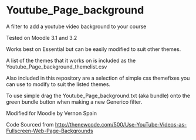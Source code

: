 # Youtube_Page_background
A filter to add a youtube video background to your course

Tested on Moodle 3.1 and 3.2

Works best on Essential but can be easily modified to suit other themes.

A list of the themes that it works on is included as the Youtube_Page_background_themelist.csv

Also included in this repository are a selection of simple css themefixes you can use to modify to suit the listed themes.

To use simple drag the Youtube_Page_background.txt (aka bundle) onto the green bundle button when making a new Generico filter. 

	
Modified for Moodle by Vernon Spain
  
Code Sourced from http://thenewcode.com/500/Use-YouTube-Videos-as-Fullscreen-Web-Page-Backgrounds

